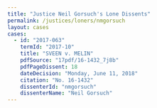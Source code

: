 ```yaml
---
title: "Justice Neil Gorsuch's Lone Dissents"
permalink: /justices/loners/nmgorsuch
layout: cases
cases:
  - id: "2017-063"
    termId: "2017-10"
    title: "SVEEN v. MELIN"
    pdfSource: "17pdf/16-1432_7j8b"
    pdfPageDissent: 18
    dateDecision: "Monday, June 11, 2018"
    citation: "No. 16-1432"
    dissenterId: "nmgorsuch"
    dissenterName: "Neil Gorsuch"
---
```

